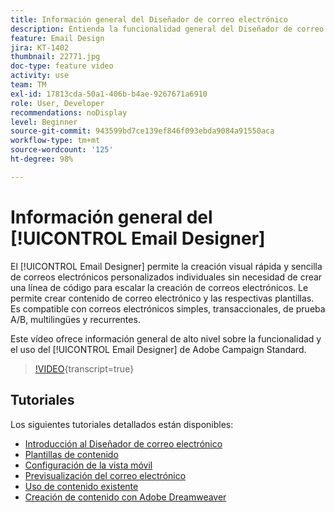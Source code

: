 ```yaml
---
title: Información general del Diseñador de correo electrónico
description: Entienda la funcionalidad general del Diseñador de correo electrónico y cómo diseñar un correo electrónico desde cero.
feature: Email Design
jira: KT-1402
thumbnail: 22771.jpg
doc-type: feature video
activity: use
team: TM
exl-id: 17813cda-50a1-406b-b4ae-9267671a6910
role: User, Developer
recommendations: noDisplay
level: Beginner
source-git-commit: 943599bd7ce139ef846f093ebda9084a91550aca
workflow-type: tm+mt
source-wordcount: '125'
ht-degree: 98%

---
```


# Información general del [!UICONTROL Email Designer]

El [!UICONTROL Email Designer] permite la creación visual rápida y sencilla de correos electrónicos personalizados individuales sin necesidad de crear una línea de código para escalar la creación de correos electrónicos. Le permite crear contenido de correo electrónico y las respectivas plantillas. Es compatible con correos electrónicos simples, transaccionales, de prueba A/B, multilingües y recurrentes.

Este vídeo ofrece información general de alto nivel sobre la funcionalidad y el uso del [!UICONTROL Email Designer] de Adobe Campaign Standard.

>[!VIDEO](https://video.tv.adobe.com/v/22771?learn=on){transcript=true}

## Tutoriales

Los siguientes tutoriales detallados están disponibles:

* [Introducción al Diseñador de correo electrónico](/help/designing-content/email-designer/getting-started-with-the-email-designer.md)
* [Plantillas de contenido](/help/designing-content/email-designer/email-content-templates.md)
* [Configuración de la vista móvil](/help/designing-content/email-designer/configure-the-mobile-view.md)
* [Previsualización del correo electrónico](/help/designing-content/email-designer/preview-your-email.md)
* [Uso de contenido existente](/help/designing-content/email-designer/working-with-existing-content.md)
* [Creación de contenido con Adobe Dreamweaver](/help/designing-content/email-designer/dreamweaver-integration.md)
